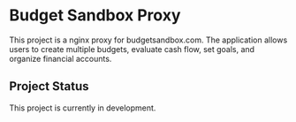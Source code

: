 # Budget Sandbox Proxy

This project is a nginx proxy for budgetsandbox.com. The application allows users to create multiple budgets, evaluate cash flow, set goals, and organize financial accounts.

## Project Status

This project is currently in development.